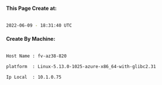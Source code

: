 
   
#### This Page Create at:

```bash

2022-06-09 - 18:31:40 UTC

```

#### Create By Machine:

```bash

Host Name : fv-az38-820

platform  : Linux-5.13.0-1025-azure-x86_64-with-glibc2.31

Ip Local  : 10.1.0.75

```

